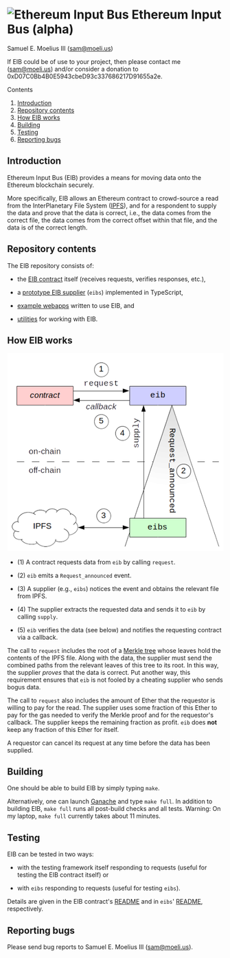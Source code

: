 # ![](https://raw.githubusercontent.com/smoelius/ethereum_input_bus/master/doc/logo.svg?sanitize=true "Ethereum Input Bus") Ethereum Input Bus (alpha)

Samuel E. Moelius III (<sam@moeli.us>)

If EIB could be of use to your project, then please contact me (<sam@moeli.us>) and/or consider a
donation to 0xD07C0Bb4B0E5943cbeD93c337686217D91655a2e.


Contents
1. [Introduction](#user-content-introduction)
2. [Repository contents](#user-content-repository-contents)
3. [How EIB works](#user-content-how-eib-works)
4. [Building](#user-content-building)
5. [Testing](#user-content-testing)
6. [Reporting bugs](#user-content-reporting-bugs)


## Introduction

Ethereum Input Bus (EIB) provides a means for moving data onto the Ethereum blockchain securely.

More specifically, EIB allows an Ethereum contract to crowd-source a read from the InterPlanetary File
System ([IPFS](https://ipfs.io/)), and for a respondent to supply the data and prove that the data is
correct, i.e., the data comes from the correct file, the data comes from the correct offset within that
file, and the data is of the correct length.


## Repository contents

The EIB repository consists of:

  * the [EIB contract](eib/README.md) itself (receives requests, verifies responses, etc.),

  * a [prototype EIB supplier](eibs/README.md) (`eibs`) implemented in TypeScript,

  * [example webapps](examples/README.md) written to use EIB, and

  * [utilities](util/README.md) for working with EIB.


## How EIB works

![](doc/overview.png)

  * (1) A contract requests data from `eib` by calling `request`.

  * (2) `eib` emits a `Request_announced` event.

  * (3) A supplier (e.g., `eibs`) notices the event and obtains the relevant file from IPFS.

  * (4) The supplier extracts the requested data and sends it to `eib` by calling `supply`.

  * (5) `eib` verifies the data (see below) and notifies the requesting contract via a callback.

The call to `request` includes the root of a [Merkle tree](https://en.wikipedia.org/wiki/Merkle_tree)
whose leaves hold the contents of the IPFS file.  Along with the data, the supplier must send the
combined paths from the relevant leaves of this tree to its root.  In this way, the supplier *proves*
that the data is correct.  Put another way, this requirement ensures that `eib` is not fooled by a
cheating supplier who sends bogus data.

The call to `request` also includes the amount of Ether that the requestor is willing to pay for the
read.  The supplier uses some fraction of this Ether to pay for the gas needed to verify the Merkle
proof and for the requestor's callback.  The supplier keeps the remaining fraction as profit.  `eib`
does **not** keep any fraction of this Ether for itself.

A requestor can cancel its request at any time before the data has been supplied.


## Building

One should be able to build EIB by simply typing `make`.

Alternatively, one can launch [Ganache](https://truffleframework.com/ganache) and type `make full`.
In addition to building EIB, `make full` runs all post-build checks and all tests.  Warning: On my
laptop, `make full` currently takes about 11 minutes.


## Testing

EIB can be tested in two ways:

  * with the testing framework itself responding to requests (useful for testing the EIB contract
    itself) or

  * with `eibs` responding to requests (useful for testing `eibs`).

Details are given in the EIB contract's [README](eib/README.md) and in `eibs`'
[README](eibs/README.md), respectively.


## Reporting bugs

Please send bug reports to Samuel E. Moelius III (sam@moeli.us).


